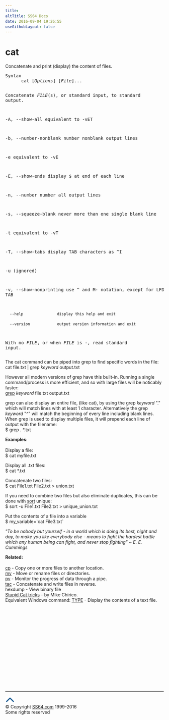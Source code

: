 ```yaml
---
title:
altTitle: SS64 Docs
date: 2016-09-04 19:26:55
useGithubLayout: false
---
```

<!-- #BeginLibraryItem "/Library/head_bash.lbi" --><!-- #EndLibraryItem --><h1>cat</h1>  
<p>Concatenate and print (display) the content of files.</p>
<pre>Syntax
      cat [<i>Options</i>] [<i>File</i>]...

Concatenate <i>FILE</i>(s), or standard input, to standard output.

  -A, --show-all           equivalent to -vET

  -b, --number-nonblank    number nonblank output lines

  -e                       equivalent to -vE

  -E, --show-ends          display $ at end of each line

  -n, --number             number all output lines

  -s, --squeeze-blank      never more than one single blank line

  -t                       equivalent to -vT

  -T, --show-tabs          display TAB characters as ^I

  -u                       (ignored)

  -v, --show-nonprinting   use ^ and M- notation, except for LFD and TAB

      --help               display this help and exit

      --version            output version information and exit

With no <i>FILE</i>, or when <i>FILE</i> is -, read standard input.</pre>
<p>The <span class="code">cat</span> command can be piped into <span class="code">grep</span> to find specific words in the file:<br>
<span class="code">cat file.txt | grep <i>keyword</i> output.txt</span></p>
<p>However all modern versions of <span class="code">grep</span> have this built-in. Running a single command/process is more efficient, and so with large files will be noticably faster:<br>
<span class="code"><a href="grep.html">grep</a> <i>keyword</i> file.txt output.txt</span></p>
<p><span class="code">grep</span> can also  display an entire file, (like <span class="code">cat</span>), by using the grep <i>keyword</i> "<span class="code">.</span>" which will match lines with at least 1 character. Alternatively the grep <i>keyword</i> "<span class="code">^</span>" will match the beginning of every line including blank lines.<br>
 When <span class="code">grep</span> is used to display multiple files, it will prepend each line of output with the filename:<br>
<span class="code">$ grep . *.txt</span></p>
<p><b>Examples</b>: <br>
  <br>
  Display a file:<br>
<span class="code">$ cat myfile.txt</span></p>
<p>Display all .txt files:<br>
<span class="code">$ cat *.txt</span></p>
<p>Concatenate two files: <span class="code"><br>
$ cat File1.txt File2.txt &gt; union.txt</span></p>
<p>If you need to combine two files but also eliminate duplicates, this can be done with <a href="sort.html">sort</a> unique: <br>
<span class="code">$  sort -u File1.txt File2.txt &gt; unique_union.txt</span></p>
<p>Put the contents of a file into a variable<br>
<span class="code">$ my_variable=`cat File3.txt`</span></p>
<p class="quote"><i>"To be nobody but yourself - in a world which is doing 
  its best, night and day, to make you like everybody else - means to fight the 
  hardest battle which any human being can fight, and never stop fighting" 
  ~ E. 
  E. Cummings </i></p>
<p> <b>Related:</b><br>
  <br>
  <a href="cp.html">cp</a> - Copy one or more files to another location.<br>
  <a href="mv.html">mv</a> - Move or rename files or directories.<br>
<a href="pv.html">pv</a> - Monitor the progress of data through a pipe.<br>
<a href="tac.html">tac</a> - Concatenate and write files in reverse.<br>
hexdump - View binary file<br>
<a href="http://souptonuts.sourceforge.net/chirico/articles/1/stupidcat.html">Stupid Cat tricks</a> - by Mike Chirico.<br>
Equivalent Windows command: <a href="../nt/type.html">  TYPE</a> - Display the contents of a text file.</p><!-- #BeginLibraryItem "/Library/foot_bash.lbi" --><p>
<!-- bash300 -->
<ins class="adsbygoogle" style="display:inline-block;width:300px;height:250px" data-ad-client="ca-pub-6140977852749469" data-ad-slot="4615356305"></ins>
<script>
(adsbygoogle = window.adsbygoogle || []).push({});
</script></p>
<hr>
<div id="bl" class="footer"><a href="cat.html#"><img src="../images/top.png" width="30" height="22" alt="Back to the Top"></a></div>
<div id="br" class="footer, tagline">© Copyright <a href="http://ss64.com/">SS64.com</a> 1999-2016<br>
Some rights reserved</div><!-- #EndLibraryItem -->

